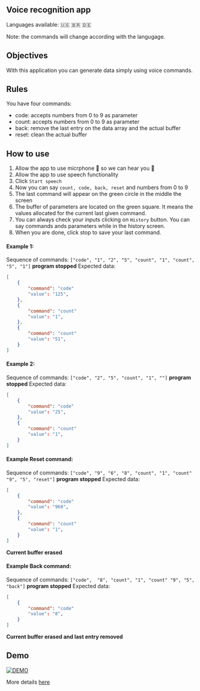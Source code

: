 ## Voice recognition app

Languages available: 🇺🇸 🇧🇷 🇩🇪

Note: the commands will change according with the langugage.

## Objectives

With this application you can generate data simply using voice commands.

## Rules

You have four commands:

* code: accepts numbers from 0 to 9 as parameter
* count: accepts numbers from 0 to 9 as parameter
* back: remove the last entry on the data array and the actual buffer
* reset: clean the actual buffer

## How to use

1. Allow the app to use micrphone 🎤 so we can hear you 👀
2. Allow the app to use speech functionality
3. Click `Start speech`
4. Now you can say `count, code, back, reset` and numbers from 0 to 9
5. The last command will appear on the green circle in the middle the screen
6. The buffer of parameters are located on the green square. It means the values allocated for the current last given command.
7. You can always check your inputs clicking on `History` button. You can say commands ands parameters while in the history screen.
8. When you are done, click stop to save your last command.


#### Example 1: 

Sequence of commands: `["code", "1", "2", "5", "count", "1", "count", "5", "1"]` **program stopped**
Expected data: 
```json
[ 
    {
        "command": "code"
        "value": "125",
    },
    {
        "command": "count"
        "value": "1",
    },
    {
        "command": "count"
        "value": "51",
    }
]
```

#### Example 2: 

Sequence of commands: `["code", "2", "5", "count", "1", ""]` **program stopped**
Expected data: 
```json
[ 
    {
        "command": "code"
        "value": "25",
    },
    {
        "command": "count"
        "value": "1",
    }
]
```

#### Example **Reset** command: 

Sequence of commands: `["code", "9", "6", "8", "count", "1", "count" "9", "5", "reset"]` **program stopped**
Expected data: 
```json
[ 
    {
        "command": "code"
        "value": "968",
    },
    {
        "command": "count"
        "value": "1",
    }
]
```

**Current buffer erased**

#### Example **Back** command: 

Sequence of commands: `["code",  "8", "count", "1", "count" "9", "5", "back"]` **program stopped**
Expected data: 
```json
[ 
    {
        "command": "code"
        "value": "8",
    }
]
```

**Current buffer erased and last entry removed**

## Demo

[![DEMO](https://img.youtube.com/vi/PYJKEo0J6qw/0.jpg)](https://www.youtube.com/watch?v=PYJKEo0J6qw)

More details [here](./Resources/Mobile-application.pdf)